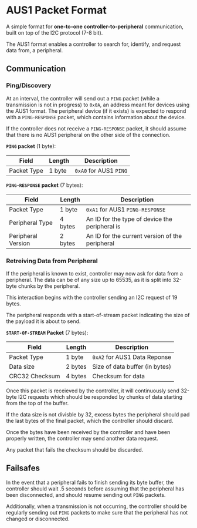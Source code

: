 # AUS1 Packet Format

A simple format for **one-to-one controller-to-peripheral** communication, built on top of the I2C protocol (7-8 bit).

The AUS1 format enables a controller to search for, identify, and request data from, a peripheral.

## Communication

### Ping/Discovery

At an interval, the controller will send out a `PING` packet (while a transmission is not in progress) to `0x0A`, an address meant for devices using the AUS1 format. The peripheral device (if it exists) is expected to respond with a `PING-RESPONSE` packet, which contains information about the device.

If the controller does not receive a `PING-RESPONSE` packet, it should assume that there is no AUS1 peripheral on the other side of the connection.

**`PING` packet** (1 byte):

| Field         | Length   | Description              |
|---------------|----------|--------------------------|
| Packet Type   | 1 byte   | `0xA0` for AUS1 `PING`   |

**`PING-RESPONSE` packet** (7 bytes):

| Field                | Length    | Description                                       |
|----------------------|-----------|---------------------------------------------------|
| Packet Type          | 1 byte    | `0xA1` for AUS1 `PING-RESPONSE`                   |
| Peripheral Type      | 4 bytes   | An ID for the type of device the peripheral is    |
| Peripheral Version   | 2 bytes   | An ID for the current version of the peripheral   |

### Retreiving Data from Peripheral

If the peripheral is known to exist, controller may now ask for data from a peripheral. The data can be of any size up to 65535, as it is split into 32-byte chunks by the peripheral.

This interaction begins with the controller sending an I2C request of 19 bytes.

The peripheral responds with a start-of-stream packet indicating the size of the payload it is about to send.

**`START-OF-STREAM` Packet** (7 bytes):

| Field            | Length    | Description                      |
|------------------|-----------|----------------------------------|
| Packet Type      | 1 byte    | `0xA2` for AUS1 Data Reponse     |
| Data size        | 2 bytes   | Size of data buffer (in bytes)   |
| CRC32 Checksum   | 4 bytes   | Checksum for data                |

Once this packet is receieved by the controller, it will continuously send 32-byte I2C requests which should be responded by chunks of data starting from the top of the buffer.

If the data size is not divisble by 32, excess bytes the peripheral should pad the last bytes of the final packet, which the controller should discard.

Once the bytes have been received by the controller and have been properly written, the controller may send another data request.

Any packet that fails the checksum should be discarded.

## Failsafes

In the event that a peripheral fails to finish sending its byte buffer, the controller should wait .5 seconds before assuming that the peripheral has been disconnected, and should resume sending out `PING` packets.

Additionally, when a transmission is not occurring, the controller should be regularly sending out `PING` packets to make sure that the peripheral has not changed or disconnected.
